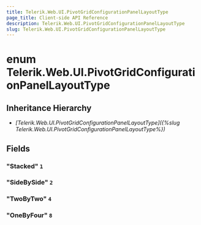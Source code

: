 ```yaml
---
title: Telerik.Web.UI.PivotGridConfigurationPanelLayoutType
page_title: Client-side API Reference
description: Telerik.Web.UI.PivotGridConfigurationPanelLayoutType
slug: Telerik.Web.UI.PivotGridConfigurationPanelLayoutType
---
```


# enum Telerik.Web.UI.PivotGridConfigurationPanelLayoutType

## Inheritance Hierarchy

* *[Telerik.Web.UI.PivotGridConfigurationPanelLayoutType]({%slug Telerik.Web.UI.PivotGridConfigurationPanelLayoutType%})*

## Fields

### "Stacked" `1`

### "SideBySide" `2`

### "TwoByTwo" `4`

### "OneByFour" `8`


